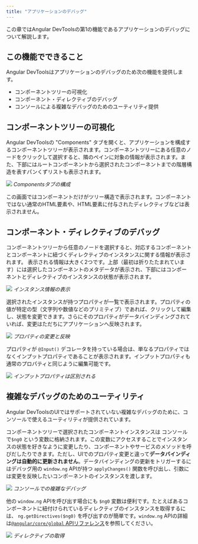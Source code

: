 ```yaml
---
title: "アプリケーションのデバッグ"
---
```


この章ではAngular DevToolsの第1の機能であるアプリケーションのデバッグについて解説します。

## この機能でできること

Angular DevToolsはアプリケーションのデバッグのため次の機能を提供します。

- コンポーネントツリーの可視化
- コンポーネント・ディレクティブのデバッグ
- コンソールによる複雑なデバッグのためのユーティリティ提供

## コンポーネントツリーの可視化

Angular DevToolsの "Components" タブを開くと、アプリケーションを構成するコンポーネントツリーが表示されます。コンポーネントツリーにある任意のノードをクリックして選択すると、隣のペインに対象の情報が表示されます。また、下部にはルートコンポーネントから選択されたコンポーネントまでの階層構造を表すパンくずリストも表示されます。

![](https://storage.googleapis.com/zenn-user-upload/kf1a4gneyycqccl0cbgmj8eaf9cn)
*Componentsタブの構成*

この画面ではコンポーネントだけがツリー構造で表示されます。コンポーネントではない通常のHTML要素や、HTML要素に付与されたディレクティブなどは表示されません。

## コンポーネント・ディレクティブのデバッグ

コンポーネントツリーから任意のノードを選択すると、対応するコンポーネントとコンポーネントに紐づくディレクティブのインスタンスに関する情報が表示されます。
表示される情報は大きく2つです。上部（最初は折りたたまれています）には選択したコンポーネントのメタデータが表示され、下部にはコンポーネントとディレクティブのインスタンスの状態が表示されます。

![](https://storage.googleapis.com/zenn-user-upload/2syzildfjncv5i87f9js86jwv7s7)
*インスタンス情報の表示*

選択されたインスタンスが持つプロパティが一覧で表示されます。プロパティの値が特定の型（文字列や数値などのプリミティブ）であれば、クリックして編集し、状態を変更できます。さらにそのプロパティがデータバインディングされていれば、変更はただちにアプリケーションへ反映されます。

![](https://i.gyazo.com/4e7d51757c843408f76d20e8df041f63.gif)
*プロパティの変更と反映*

プロパティが `@Input()` デコレータを持っている場合は、単なるプロパティではなくインプットプロパティであることが表示されます。インプットプロパティも通常のプロパティと同じように編集可能です。

![](https://storage.googleapis.com/zenn-user-upload/461m4bv3im14uz1za5gxw346oy8i)
*インプットプロパティは区別される*

## 複雑なデバッグのためのユーティリティ

Angular DevToolsのUIではサポートされていない複雑なデバッグのために、コンソールで使えるユーティリティが提供されています。

コンポーネントツリーで選択されたコンポーネントインスタンスは コンソールで`$ng0` という変数に格納されます。この変数にアクセスすることでインスタンスの状態を好きなように変更したり、コンポーネントやサービスのメソッドを呼びだしたりできます。ただし、UIでのプロパティ変更と違って**データバインディングは自動的に更新されません**。データバインディングの更新をトリガーするにはデバッグ用の `window.ng` APIが持つ `applyChanges()` 関数を呼び出し、引数には変更を反映したいコンポーネントのインスタンスを渡します。

![](https://i.gyazo.com/133609b853862546a2eac1a277d97162.gif)
*コンソールでの複雑なデバッグ*

他の `window.ng` APIを呼び出す場合にも `$ng0` 変数は便利です。たとえばあるコンポーネントに紐付けられているディレクティブのインスタンスを取得するには、 `ng.getDirectives($ng0)` を呼び出すのが簡単です。`window.ng` APIの詳細は[`@angular/core/global` APIリファレンス](https://angular.io/api/core/global)を参照してください。

![](https://storage.googleapis.com/zenn-user-upload/fcht4yxr49xf6vozzntwtyxu54dn)
*ディレクティブの取得*

